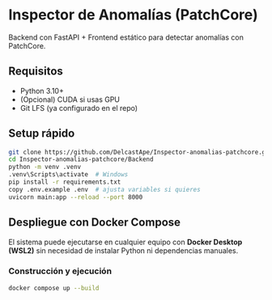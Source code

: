 # Inspector de Anomalías (PatchCore)

Backend con FastAPI + Frontend estático para detectar anomalías con PatchCore.

## Requisitos
- Python 3.10+
- (Opcional) CUDA si usas GPU
- Git LFS (ya configurado en el repo)

## Setup rápido
```bash
git clone https://github.com/DelcastApe/Inspector-anomalias-patchcore.git
cd Inspector-anomalias-patchcore/Backend
python -m venv .venv
.venv\Scripts\activate  # Windows
pip install -r requirements.txt
copy .env.example .env  # ajusta variables si quieres
uvicorn main:app --reload --port 8000
```

## Despliegue con Docker Compose
El sistema puede ejecutarse en cualquier equipo con **Docker Desktop (WSL2)** sin necesidad de instalar Python ni dependencias manuales.

### Construcción y ejecución
```bash
docker compose up --build
```
